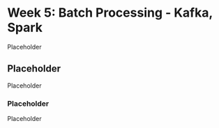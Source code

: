 # Week 5: Batch Processing - Kafka, Spark
Placeholder

## Placeholder
Placeholder
### Placeholder
Placeholder
